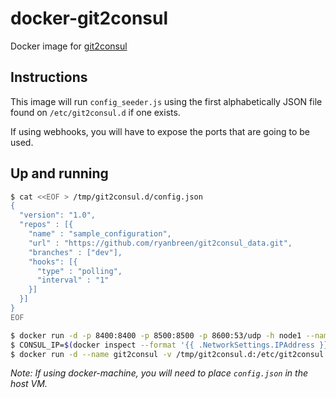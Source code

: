 # docker-git2consul

Docker image for [git2consul](https://github.com/Cimpress-MCP/git2consul)


## Instructions

This image will run `config_seeder.js` using the first alphabetically JSON file found on `/etc/git2consul.d` if one exists.

If using webhooks, you will have to expose the ports that are going to be used.

## Up and running

```bash
$ cat <<EOF > /tmp/git2consul.d/config.json
{
  "version": "1.0",
  "repos" : [{
    "name" : "sample_configuration",
    "url" : "https://github.com/ryanbreen/git2consul_data.git",
    "branches" : ["dev"],
    "hooks": [{
      "type" : "polling",
      "interval" : "1"
    }]
  }]
}
EOF

$ docker run -d -p 8400:8400 -p 8500:8500 -p 8600:53/udp -h node1 --name consul progrium/consul -server -bootstrap
$ CONSUL_IP=$(docker inspect --format '{{ .NetworkSettings.IPAddress }}' consul)
$ docker run -d --name git2consul -v /tmp/git2consul.d:/etc/git2consul.d cimpress/git2consul --endpoint $CONSUL_IP --port 8500 --config-file /etc/git2consul.d/config.json
```

*Note: If using docker-machine, you will need to place `config.json` in the host VM.*
